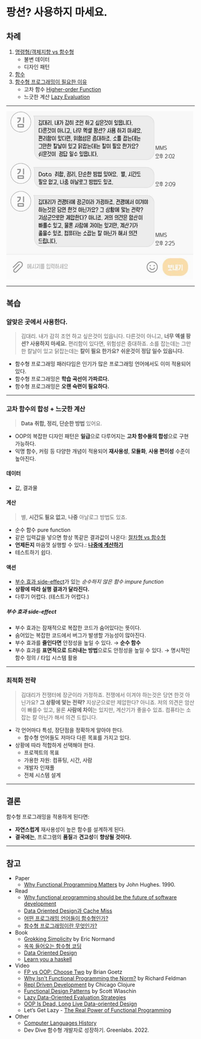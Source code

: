 # 팡션? 사용하지 마세요.

## 차례

1. [명령형/객체지향 vs 함수형](docs/imperative-vs-functional.md)
   - 불변 데이터
   - 디자인 패턴
2. [함수](docs/function.md)
3. [함수형 프로그래밍이 필요한 이유](docs/why-functional.md)
   - 고차 함수 [Higher-order Function](docs/high-order-function.md)
   - 느긋한 계산 [Lazy Evaluation](docs/lazy-evaluation.md)

---

<img src="images/dontuseit.jpg" width="500px">

---

## 복습

### 알맞은 곳에서 사용한다.

> 김대리. 내가 감히 조언 하고 싶은것이 있읍니다. 다른것이 아니고, **너무 엑셀 팡션? 사용하지 마세요.** 편리함이 있다면, 위험성은 증대하죠. 소를 잡는데는 그만한 칼날이 있고 닭잡는데는 **칼이 필요 한가요?** **쉬운것이 정답 일수 있읍니다.**  

- 함수형 프로그래밍 패러다임은 인기가 많은 프로그래밍 언어에서도 이미 적용되어 있다.
- 함수형 프로그래밍은 **학습 곡선이 가파르다.**
- 함수형 프로그래밍은 **오랜 숙련이 필요하다.**

---

### 고차 함수의 합성 + 느긋한 계산

> **Data** **취합, 정리, 단순한 방법** 있어요.  

- OOP의 복잡한 디자인 패턴은 **일급**으로 다루어지는 **고차 함수들의 합성**으로 구현 가능하다.
- 익명 함수, 커링 등 다양한 개념이 적용되어 **재사용성**, **모듈화**, **사용 편이성** 수준이 높아진다.

#### 데이터

- 값, 결과물

#### 계산

> 별, **시간도 필요 없고**, **나중** 아날로그 방법도 있죠.

- 순수 함수 pure function
- 같은 입력값을 넣으면 항상 똑같은 결과값이 나온다: [절차형 vs 함수형](docs/imperative-vs-functional.md)
- **언제든지** 마음껏 실행할 수 있다.: **[나중에 계산하기](docs/lazy-evaluation.md)**
- 테스트하기 쉽다.

#### 액션

- [부수 효과 side-effect](docs/side-effect.md)가 있는 *순수하지 않은 함수 impure function*
- **상황에 따라 실행 결과가 달라진다.**
- 다루기 어렵다. (테스트가 어렵다.)

##### 부수 효과 side-effect

- 부수 효과는 잠재적으로 복잡한 코드가 숨어있다는 뜻이다.
- 숨어있는 복잡한 코드에서 버그가 발생할 가능성이 많아진다.
- 부수 효과를 **줄인다면** 안정성을 높일 수 있다. → **순수 함수**
- 부수 효과를 **표면적으로 드러내는 방법**으로도 안정성을 높일 수 있다. → 명시적인 함수 정의 / 타입 시스템 활용

---

### 최적화 전략

> 김대리가 전쟁터에 장군이라 가정하죠. 전쟁에서 이겨야 하는것은 당연 한것 아닌가요? **그 상황에 맟는 전략?** 지상군으로만 제압한다? 아니죠. 저의 의견은 암산이 빠를수 있고, 물론 **사람에 차이**는 있지만, 계산기가 좋을수 있죠. 컴퓨타는 소잡는 칼 아닌가 해서 의견 드립니다.  

- 각 언어마다 특성, 장단점을 정확하게 알아야 한다.
  - 함수형 언어들도 저마다 다른 목표를 가지고 있다.
- 상황에 따라 적합하게 선택해야 한다.
  - 프로젝트의 목표
  - 가용한 자원: 컴퓨팅, 시간, 사람
  - 개발자 인재풀
  - 전체 시스템 설계

---

## 결론

함수형 프로그래밍을 적용하게 된다면:
- **자연스럽게** 재사용성이 높은 함수를 설계하게 된다.
- **결국에는**, 프로그램의 **품질**과 **견고성**이 **향상될 것이다.**

---

## 참고

- Paper
  - [Why Functional Programming Matters](https://www.cs.kent.ac.uk/people/staff/dat/miranda/whyfp90.pdf) by John Hughes. 1990.
- Read
  - [Why functional programming should be the future of software development](https://spectrum.ieee.org/functional-programming)
  - [Data Oriented Design과 Cache Miss](http://rapapa.net/?p=2792)
  - [어떤 프로그래밍 언어들이 함수형인가?](https://medium.com/@jooyunghan/%EC%96%B4%EB%96%A4-%ED%94%84%EB%A1%9C%EA%B7%B8%EB%9E%98%EB%B0%8D-%EC%96%B8%EC%96%B4%EB%93%A4%EC%9D%B4-%ED%95%A8%EC%88%98%ED%98%95%EC%9D%B8%EA%B0%80-fec1e941c47f)
  - [함수형 프로그래밍이란 무엇인가?](https://medium.com/@jooyunghan/%ED%95%A8%EC%88%98%ED%98%95-%ED%94%84%EB%A1%9C%EA%B7%B8%EB%9E%98%EB%B0%8D%EC%9D%B4%EB%9E%80-%EB%AC%B4%EC%97%87%EC%9D%B8%EA%B0%80-fab4e960d263)
- Book
  - [Grokking Simplicity](https://www.manning.com/books/grokking-simplicity?query=grokking) by Eric Normand
  - [쏙쏙 들어오는 함수형 코딩](https://jpub.tistory.com/1265)
  - [Data Oriented Design](https://www.dataorienteddesign.com/dodbook)
  - [Learn you a haskell](http://learnyouahaskell.com/higher-order-functions)
- Video
  - [FP vs OOP: Choose Two](https://youtu.be/HSk5fdKbd3o) by Brian Goetz
  - [Why Isn't Functional Programming the Norm?](https://youtu.be/QyJZzq0v7Z4) by Richard Feldman
  - [Repl Driven Development](https://vimeo.com/223309989) by Chicago Clojure
  - [Functional Design Patterns](https://youtu.be/srQt1NAHYC0) by Scott Wlaschin
  - [Lazy Data-Oriented Evaluation Strategies](https://youtu.be/Y9XEbl9bqts)
  - [OOP Is Dead, Long Live Data-oriented Design](https://youtu.be/yy8jQgmhbAU)
  - Let’s Get Lazy - [The Real Power of Functional Programming](https://youtu.be/ntWdmlrCheY)
- Other
  - [Computer Languages History](https://www.levenez.com/lang/lang.pdf)
  - Dev Dive 함수형 개발자로 성장하기. Greenlabs. 2022.
